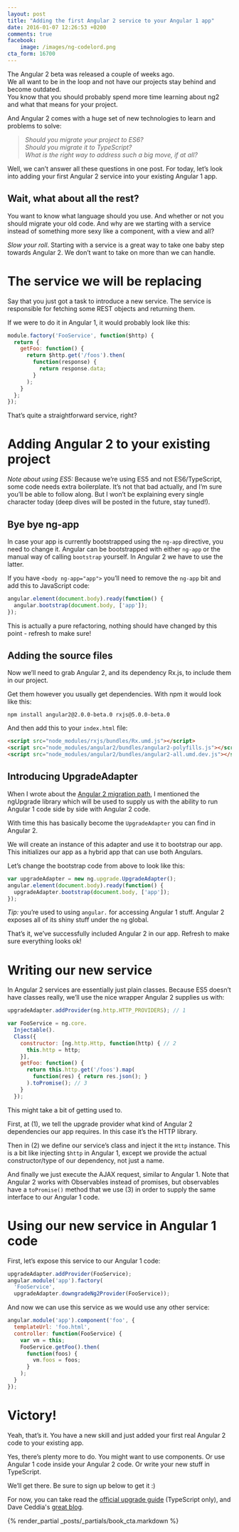 ```yaml
---
layout: post
title: "Adding the first Angular 2 service to your Angular 1 app"
date: 2016-01-07 12:26:53 +0200
comments: true
facebook:
    image: /images/ng-codelord.png
cta_form: 16700
---
```


The Angular 2 beta was released a couple of weeks ago.  
We all want to be in the loop and not have our projects stay behind and become outdated.  
You know that you should probably spend more time learning about ng2 and what that means for your project.

And Angular 2 comes with a huge set of new technologies to learn and problems to solve:

> *Should you migrate your project to ES6?*  
> *Should you migrate it to TypeScript?*  
> *What is the right way to address such a big move, if at all?*

Well, we can’t answer all these questions in one post.
For today, let’s look into adding your first Angular 2 service into your existing Angular 1 app.

## Wait, what about all the rest?

You want to know what language should you use.
And whether or not you should migrate your old code.
And why are we starting with a service instead of something more sexy like a component, with a view and all?

*Slow your roll*.
Starting with a service is a great way to take one baby step towards Angular 2.
We don’t want to take on more than we can handle.

# The service we will be replacing

Say that you just got a task to introduce a new service.
The service is responsible for fetching some REST objects and returning them.

If we were to do it in Angular 1, it would probably look like this:

```javascript
module.factory('FooService', function($http) {
  return {
    getFoo: function() {
      return $http.get('/foos').then(
        function(response) {
          return response.data;
        }
      );
    }
  };
});
```

That’s quite a straightforward service, right?

# Adding Angular 2 to your existing project

*Note about using ES5:* Because we’re using ES5 and not ES6/TypeScript, some code needs extra boilerplate.
It’s not that bad actually, and I’m sure you’ll be able to follow along.
But I won’t be explaining every single character today (deep dives will be posted in the future, stay tuned!).

## Bye bye ng-app

In case your app is currently bootstrapped using the `ng-app` directive, you need to change it.
Angular can be bootstrapped with either `ng-app` or the manual way of calling `bootstrap` yourself.
In Angular 2 we have to use the latter.

If you have `<body ng-app="app">` you’ll need to remove the `ng-app` bit and add this to JavaScript code:

```javascript
angular.element(document.body).ready(function() {
  angular.bootstrap(document.body, ['app']);
});
```

This is actually a pure refactoring, nothing should have changed by this point - refresh to make sure!

## Adding the source files

Now we’ll need to grab Angular 2, and its dependency Rx.js, to include them in our project.

Get them however you usually get dependencies.
With npm it would look like this:

`npm install angular2@2.0.0-beta.0 rxjs@5.0.0-beta.0`

And then add this to your `index.html` file:

```html
<script src="node_modules/rxjs/bundles/Rx.umd.js"></script>
<script src="node_modules/angular2/bundles/angular2-polyfills.js"></script>
<script src="node_modules/angular2/bundles/angular2-all.umd.dev.js"></script>
```

## Introducing UpgradeAdapter

When I wrote about the [Angular 2 migration path](http://codelord.net/2015/09/10/angular-2-migration-path-what-we-know/), I mentioned the ngUpgrade library which will be used to supply us with the ability to run Angular 1 code side by side with Angular 2 code.

With time this has basically become the `UpgradeAdapter` you can find in Angular 2.

We will create an instance of this adapter and use it to bootstrap our app.
This initializes our app as a hybrid app that can use both Angulars.

Let’s change the bootstrap code from above to look like this:

```javascript
var upgradeAdapter = new ng.upgrade.UpgradeAdapter();
angular.element(document.body).ready(function() {
  upgradeAdapter.bootstrap(document.body, ['app']);
});
```

*Tip:* you’re used to using `angular.` for accessing Angular 1 stuff.
Angular 2 exposes all of its shiny stuff under the `ng` global.

That’s it, we’ve successfully included Angular 2 in our app.
Refresh to make sure everything looks ok!

# Writing our new service

In Angular 2 services are essentially just plain classes.
Because ES5 doesn’t have classes really, we’ll use the nice wrapper Angular 2 supplies us with:

```javascript
upgradeAdapter.addProvider(ng.http.HTTP_PROVIDERS); // 1

var FooService = ng.core.
  Injectable().
  Class({
    constructor: [ng.http.Http, function(http) { // 2
      this.http = http;
    }],
    getFoo: function() {
      return this.http.get('/foos').map(
        function(res) { return res.json(); }
      ).toPromise(); // 3
    }
  });
```

This might take a bit of getting used to.

First, at (1), we tell the upgrade provider what kind of Angular 2 dependencies our app requires.
In this case it’s the HTTP library.

Then in (2) we define our service’s class and inject it the `Http` instance.
This is a bit like injecting `$http` in Angular 1, except we provide the actual constructor/type of our dependency, not just a name.

And finally we just execute the AJAX request, similar to Angular 1.
Note that Angular 2 works with Observables instead of promises, but observables have a `toPromise()` method that we use (3) in order to supply the same interface to our Angular 1 code.

# Using our new service in Angular 1 code

First, let’s expose this service to our Angular 1 code:

```javascript
upgradeAdapter.addProvider(FooService);
angular.module('app').factory(
  'FooService',
  upgradeAdapter.downgradeNg2Provider(FooService));
```

And now we can use this service as we would use any other service:

```javascript
angular.module('app').component('foo', {
  templateUrl: 'foo.html',
  controller: function(FooService) {
    var vm = this;
    FooService.getFoo().then(
      function(foos) {
        vm.foos = foos;
      }
    );
  }
});
```

# Victory!

Yeah, that’s it.
You have a new skill and just added your first real Angular 2 code to your existing app.

Yes, there’s plenty more to do.
You might want to use components.
Or use Angular 1 code inside your Angular 2 code.
Or write your new stuff in TypeScript.

We’ll get there.
Be sure to sign up below to get it :)

For now, you can take read the [official upgrade guide](https://angular.io/docs/ts/latest/guide/upgrade.html) (TypeScript only), and Dave Ceddia's [great blog](https://daveceddia.com/angular-2-in-plain-js/).

{% render_partial _posts/_partials/book_cta.markdown %}

